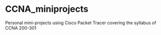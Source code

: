 # CCNA_miniprojects
Personal mini-projects using Cisco Packet Tracer covering the syllabus of CCNA 200-301
